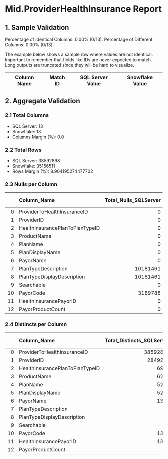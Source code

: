 # Mid.ProviderHealthInsurance Report

## 1. Sample Validation

Percentage of Identical Columns: 0.00% (0/13).
Percentage of Different Columns: 0.00% (0/13).

The example below shows a sample row where values are not identical. Important to remember that fields like IDs are never expected to match. Long outputs are truncated since they will be hard to visualize.

| Column Name   | Match ID   | SQL Server Value   | Snowflake Value   |
|---------------|------------|--------------------|-------------------|

## 2. Aggregate Validation

### 2.1 Total Columns
- SQL Server: 13
- Snowflake: 13
- Columns Margin (%): 0.0

### 2.2 Total Rows
- SQL Server: 38592898
- Snowflake: 35156511
- Rows Margin (%): 8.904195274477702

### 2.3 Nulls per Column
|    | Column_Name                     |   Total_Nulls_SQLServer |   Total_Nulls_Snowflake |   Margin (%) |
|---:|:--------------------------------|------------------------:|------------------------:|-------------:|
|  0 | ProviderToHealthInsuranceID     |                       0 |                       0 |          0   |
|  1 | ProviderID                      |                       0 |                       0 |          0   |
|  2 | HealthInsurancePlanToPlanTypeID |                       0 |                       0 |          0   |
|  3 | ProductName                     |                       0 |                       0 |          0   |
|  4 | PlanName                        |                       0 |                       0 |          0   |
|  5 | PlanDisplayName                 |                       0 |                       0 |          0   |
|  6 | PayorName                       |                       0 |                       0 |          0   |
|  7 | PlanTypeDescription             |                10181461 |                 9896137 |          2.8 |
|  8 | PlanTypeDisplayDescription      |                10181461 |                 9896137 |          2.8 |
|  9 | Searchable                      |                       0 |                       0 |          0   |
| 10 | PayorCode                       |                 3189788 |                       0 |        100   |
| 11 | HealthInsurancePayorID          |                       0 |                       0 |          0   |
| 12 | PayorProductCount               |                       0 |                       0 |          0   |

### 2.4 Distincts per Column
|    | Column_Name                     |   Total_Distincts_SQLServer |   Total_Distincts_Snowflake |   Margin (%) |
|---:|:--------------------------------|----------------------------:|----------------------------:|-------------:|
|  0 | ProviderToHealthInsuranceID     |                    38592898 |                    35156511 |          8.9 |
|  1 | ProviderID                      |                     2849266 |                     2832636 |          0.6 |
|  2 | HealthInsurancePlanToPlanTypeID |                        6904 |                        6227 |          9.8 |
|  3 | ProductName                     |                        6276 |                        5624 |         10.4 |
|  4 | PlanName                        |                        5223 |                        4585 |         12.2 |
|  5 | PlanDisplayName                 |                        5223 |                        4585 |         12.2 |
|  6 | PayorName                       |                        1383 |                         781 |         43.5 |
|  7 | PlanTypeDescription             |                          58 |                          58 |          0   |
|  8 | PlanTypeDisplayDescription      |                          58 |                          58 |          0   |
|  9 | Searchable                      |                           2 |                           1 |         50   |
| 10 | PayorCode                       |                        1361 |                         781 |         42.6 |
| 11 | HealthInsurancePayorID          |                        1383 |                         781 |         43.5 |
| 12 | PayorProductCount               |                          86 |                          85 |          1.2 |